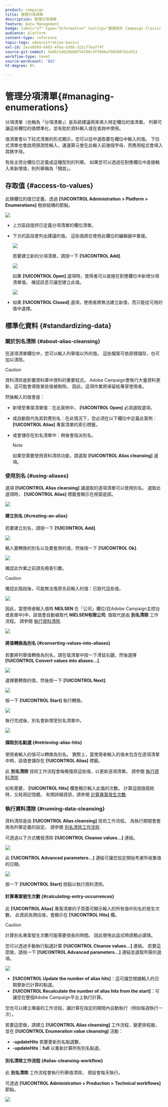 ```yaml
---
product: campaign
title: 管理分項清單
description: 管理分項清單
feature: Data Management
badge: label="v7" type="Informative" tooltip="僅適用於 Campaign Classic v7"
audience: platform
content-type: reference
topic-tags: administration-basics
exl-id: 2ece058d-b493-4fea-b3db-322cf7ea7f4f
source-git-commit: 3a9b21d626b60754789c3f594ba798309f62a553
workflow-type: tm+mt
source-wordcount: '882'
ht-degree: 0%

---
```


# 管理分項清單{#managing-enumerations}



分項清單（也稱為「分項清單」）是系統建議用來填入特定欄位的值清單。 列舉可讓這些欄位的值標準化，並有助於資料輸入或在查詢中使用。

值清單會以下拉式清單的形式顯示，您可以從中選取要在欄位中輸入的值。 下拉式清單也會啟用預測性輸入，運運算元會在此輸入前幾個字母，而應用程式會填入其餘字母。

有些主控台欄位已定義成這種型別的列舉。 如果您可以透過在對應欄位中直接輸入來新增值，則列舉稱為「開啟」。

## 存取值 {#access-to-values}

此類欄位的值已定義，透過 **[!UICONTROL Administration > Platform > Enumerations]** 樹狀結構的節點。

![](assets/s_ncs_user_itemized_list_node.png)

* 上方區段提供已定義分項清單的欄位清單。
* 下方的區段會列出建議的值。 這些值將在使用此欄位的編輯器中重複。

  ![](assets/s_ncs_user_itemized_list_values.png)

  若要建立新的分項清單，請按一下 **[!UICONTROL Add]**.

  ![](assets/s_ncs_user_itemized_list.png)

  如果 **[!UICONTROL Open]** 選項時，使用者可以直接在對應欄位中新增分項清單值。 確認訊息可讓您建立此值。

  ![](assets/s_ncs_user_itemized_list_new_value.png)

* 如果 **[!UICONTROL Closed]** 選項，使用者將無法建立新值，而只能從可用的值中選擇。

## 標準化資料 {#standardizing-data}

### 關於別名清除 {#about-alias-cleansing}

在逐項清單欄位中，您可以輸入列舉值以外的值。 這些檔案可依原樣儲存，也可加以清除。

>[!CAUTION]
>
>資料清除是影響資料庫中資料的重要程式。 Adobe Campaign會執行大量資料更新，這可能會導致某些值被刪除。 因此，這項作業將保留給專家使用者。

然後輸入的值會是：

* 新增至專案清單值：在此案例中， **[!UICONTROL Open]** 必須選取選項，
* 或自動取代為其對應別名：在此情況下，您必須在以下欄位中定義此案例： **[!UICONTROL Alias]** 專案清單的索引標籤，
* 或會儲存在別名清單中：稍後會指派別名。

  >[!NOTE]
  >
  >如果您需要使用資料清除功能，請選取 **[!UICONTROL Alias cleansing]** 選項。

### 使用別名 {#using-aliases}

選項 **[!UICONTROL Alias cleansing]** 讓選取的逐項清單可以使用別名。 選取此選項時， **[!UICONTROL Alias]** 標籤會顯示在視窗底部。

![](assets/s_ncs_user_itemized_list_alias_option.png)

#### 建立別名 {#creating-an-alias}

若要建立別名，請按一下 **[!UICONTROL Add]**.

![](assets/s_ncs_user_itemized_list_alias_create.png)

輸入要轉換的別名以及要套用的值，然後按一下 **[!UICONTROL Ok]**.

![](assets/s_ncs_user_itemized_list_alias_create_2.png)

確認此作業之前請先檢查引數。

>[!CAUTION]
>
>確認此階段後，可能無法復原先前輸入的值：已取代這些值。

![](assets/s_ncs_user_itemized_list_alias_create_3.png)

因此，當使用者輸入值時 **NEILSEN** 在「公司」欄位(在Adobe Campaign主控台或表單中)中，該值會自動被取代 **NIELSEN有限公司**. 值取代是由 **別名清除** 工作流程。 請參閱 [執行資料清除](#running-data-cleansing).

![](assets/s_ncs_user_itemized_list_alias_use.png)

#### 將值轉換為別名 {#converting-values-into-aliases}

若要將列舉值轉換為別名，請在值清單中按一下滑鼠右鍵，然後選擇 **[!UICONTROL Convert values into aliases...]**.

![](assets/s_ncs_user_itemized_list_alias_detail.png)

選擇要轉換的值，然後按一下 **[!UICONTROL Next]**.

![](assets/s_ncs_user_itemized_list_alias_transform.png)

按一下 **[!UICONTROL Start]** 執行轉換。

![](assets/s_ncs_user_itemized_list_alias_detail1.png)

執行完成後，別名會新增至別名清單中。

![](assets/s_ncs_user_itemized_list_alias_detail2.png)

#### 擷取別名點選 {#retrieving-alias-hits}

使用者輸入的值可以轉換為別名。 實際上，當使用者輸入的值未包含在逐項清單中時，該值會儲存在 **[!UICONTROL Alias]** 標籤。

此 **別名清除** 技術工作流程會每晚復原這些值，以更新逐項清單。 請參閱 [執行資料清除](#running-data-cleansing)

如有需要， **[!UICONTROL Hits]** 欄會顯示輸入此值的次數。 計算這個值既耗時，又耗用記憶體。 有關詳細資訊，請參閱 [計算專案發生次數](#calculating-entry-occurrences).

### 執行資料清除 {#running-data-cleansing}

資料清除是由 **[!UICONTROL Alias cleansing]** 技術工作流程。 為執行期間會套用為列舉定義的設定。 請參閱 [別名清除工作流程](#alias-cleansing-workflow).

可透過以下方式觸發清除 **[!UICONTROL Cleanse values...]** 連結。

![](assets/s_ncs_user_itemized_list_alias_start_normalize.png)

此 **[!UICONTROL Advanced parameters...]** 連結可讓您設定開始考慮所收集值的日期。

![](assets/s_ncs_user_itemized_list_alias_normalize.png)

按一下 **[!UICONTROL Start]** 按鈕以執行資料清除。

#### 計算專案發生次數 {#calculating-entry-occurrences}

此 **[!UICONTROL Alias]** 專案清單的子頁簽可顯示輸入的所有值中別名的發生次數。 此資訊為預估值，會顯示在 **[!UICONTROL Hits]** 欄。

>[!CAUTION]
>
>計算別名專案發生次數可能需要很長的時間。 因此使用此函式時請務必謹慎。

您可以透過手動執行點選計算 **[!UICONTROL Cleanse values...]** 連結。 若要這麼做，請按一下 **[!UICONTROL Advanced parameters...]** 連結並選取所需的選項。

![](assets/s_ncs_user_itemized_list_alias_hits.png)

* **[!UICONTROL Update the number of alias hits]**：這可讓您根據輸入的日期更新已計算的點選。
* **[!UICONTROL Recalculate the number of alias hits from the start]**：可讓您在整個Adobe Campaign平台上執行計算。

您也可以建立專屬的工作流程，讓計算在指定的期間內自動執行（例如每週執行一次）。

若要這麼做，請建立 **[!UICONTROL Alias cleansing]** 工作流程，變更排程器，並在 **[!UICONTROL Enumeration value cleansing]** 活動：

* **-updateHits** 若要更新別名點選數，
* **-updateHits：full** 以重新計算所有別名點選。

#### 別名清除工作流程 {#alias-cleansing-workflow}

此 **別名清除** 工作流程會執行列舉值清除。 預設會每天執行。

可透過 **[!UICONTROL Administration > Production > Technical workflows]** 節點。

![](assets/s_ncs_user_itemized_list_alias_wf.png)
